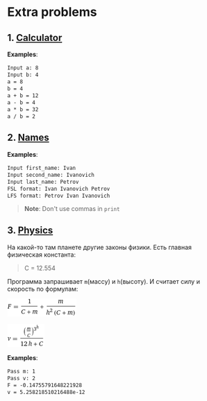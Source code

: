 # Extra problems

## 1. [Calculator](task_1.py)
**Examples**:
```commandline
Input a: 8
Input b: 4
a = 8
b = 4
a + b = 12
a - b = 4
a * b = 32
a / b = 2
```

## 2. [Names](task_2.py)
**Examples**:
```commandline
Input first_name: Ivan
Input second_name: Ivanovich
Input last_name: Petrov
FSL format: Ivan Ivanovich Petrov
LFS format: Petrov Ivan Ivanovich
```
> **__Note__**: Don't use commas in ```print```

## 3. [Physics](task_3.py)
На какой-то там планете другие законы физики. Есть главная физическая константа: 
> C = 12.554

Программа запрашивает ```m```(массу) и ```h```(высоту). И считает силу и скорость по формулам:

![](static/formula_f.gif)

![](static/formula_v.gif)

**Examples**:
```commandline
Pass m: 1
Pass v: 2
F = -0.14755791648221928
v = 5.258218510216488e-12
```
